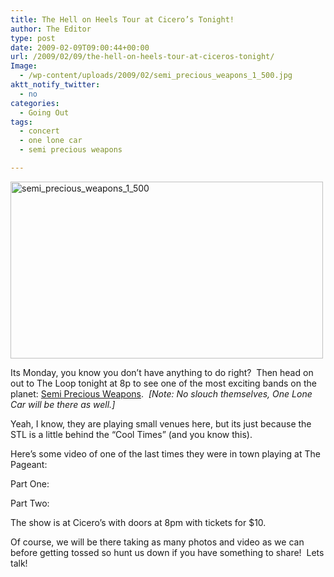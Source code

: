 ```yaml
---
title: The Hell on Heels Tour at Cicero’s Tonight!
author: The Editor
type: post
date: 2009-02-09T09:00:44+00:00
url: /2009/02/09/the-hell-on-heels-tour-at-ciceros-tonight/
Image:
  - /wp-content/uploads/2009/02/semi_precious_weapons_1_500.jpg
aktt_notify_twitter:
  - no
categories:
  - Going Out
tags:
  - concert
  - one lone car
  - semi precious weapons

---
```

<img class="aligncenter size-full wp-image-450" title="semi_precious_weapons_1_500" src="http://punchingkitty.com/wp-content/uploads/2009/02/semi_precious_weapons_1_500.jpg" alt="semi_precious_weapons_1_500" width="500" height="283" srcset="http://media.punchingkitty.com/wordpress/2009/02/semi_precious_weapons_1_500.jpg 500w, http://media.punchingkitty.com/wordpress/2009/02/semi_precious_weapons_1_500-300x169.jpg 300w" sizes="(max-width: 500px) 100vw, 500px" />

Its Monday, you know you don&#8217;t have anything to do right?  Then head on out to The Loop tonight at 8p to see one of the most exciting bands on the planet: [Semi Precious Weapons][1].  _[Note: No slouch themselves, One Lone Car will be there as well.]_

Yeah, I know, they are playing small venues here, but its just because the STL is a little behind the &#8220;Cool Times&#8221; (and you know this). 

Here&#8217;s some video of one of the last times they were in town playing at The Pageant:

Part One:
  


Part Two:
  


The show is at Cicero&#8217;s with doors at 8pm with tickets for $10.

Of course, we will be there taking as many photos and video as we can before getting tossed so hunt us down if you have something to share!  Lets talk!

 [1]: http://www.semipreciousweapons.com/